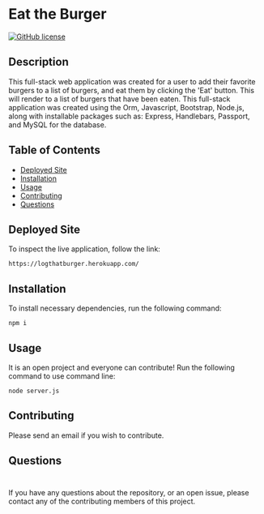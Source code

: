 # Eat the Burger

[![GitHub license](https://img.shields.io/badge/ETB-yellow.svg)](https://github.com/jakevs/eattheburger)

## Description

This full-stack web application was created for a user to add their favorite burgers to a list of burgers, and eat them by clicking the 'Eat' button. This will render to a list of burgers that have been eaten.
This full-stack application was created using the Orm, Javascript, Bootstrap, Node.js, along with installable packages such as: Express, Handlebars, Passport, and MySQL for the database. 

## Table of Contents

- [Deployed Site](#deployedsite)
- [Installation](#installation)
- [Usage](#usage)
- [Contributing](#contributing)
- [Questions](#questions)

## Deployed Site

To inspect the live application, follow the link:

```
https://logthatburger.herokuapp.com/
```

## Installation

To install necessary dependencies, run the following command:

```
npm i
```

## Usage

It is an open project and everyone can contribute! Run the following command to use command line:

```
node server.js
```

## Contributing

Please send an email if you wish to contribute.

## Questions

  <img src="https://avatars.githubusercontent.com/jakevs" style="width: 10px; height: 10px; border-radius:75%;">

If you have any questions about the repository, or an open issue, please contact any of the contributing members of this project.
